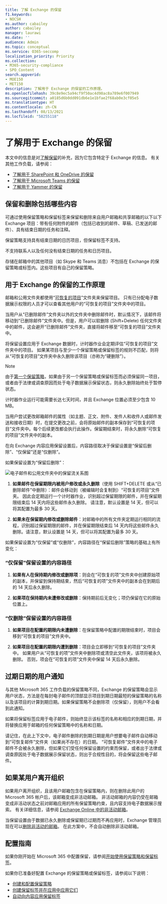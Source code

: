 ```yaml
---
title: 了解 Exchange 的保留
f1.keywords:
- NOCSH
ms.author: cabailey
author: cabailey
manager: laurawi
ms.date: ''
audience: Admin
ms.topic: conceptual
ms.service: O365-seccomp
localization_priority: Priority
ms.collection:
- M365-security-compliance
- SPO_Content
search.appverid:
- MOE150
- MET150
description: 了解用于 Exchange 的保留的工作原理。
ms.openlocfilehash: 39c8e9ec5a94cf9f50ac4d98ac8a789e6f007949
ms.sourcegitcommit: a0185d6b0dd091db6e1e1bfae2f68ab0e3cf05e5
ms.translationtype: HT
ms.contentlocale: zh-CN
ms.lasthandoff: 08/13/2021
ms.locfileid: "58255118"
---
```

# <a name="learn-about-retention-for-exchange"></a>了解用于 Exchange 的保留

本文中的信息是对[了解保留](retention.md)的补充，因为它包含特定于 Exchange 的信息。  有关其他工作负载，请参阅：

- [了解用于 SharePoint 和 OneDrive 的保留](retention-policies-sharepoint.md)
- [了解用于 Microsoft Teams 的保留](retention-policies-teams.md)
- [了解用于 Yammer 的保留](retention-policies-yammer.md)

## <a name="whats-included-for-retention-and-deletion"></a>保留和删除包括哪些内容

可通过使用保留策略和保留标签来保留和删除来自用户邮箱和共享邮箱的以下以下 Exchange 项目：带有任何附件的邮件（包括已收到的邮件、草稿、已发送的邮件）、具有结束日期的任务和注释。 

保留策略支持具有结束日期的日历项目，但保留标签不支持。

不支持联系人以及任何没有结束日期的任务和日历项目。

存储在邮箱中的其他项目（如 Skype 和 Teams 消息）不包括在 Exchange 的保留策略或标签内。这些项目有自己的保留策略。

## <a name="how-retention-works-for-exchange"></a>用于 Exchange 的保留的工作原理

邮箱和公用文件夹都使用“[可恢复的项目](/exchange/security-and-compliance/recoverable-items-folder/recoverable-items-folder)”文件夹来保留项目。 只有已分配电子数据展示权限的人员才可以查看其他用户的“可恢复的项目”文件夹中的项目。
  
当用户从“已删除邮件”文件夹以外的文件夹中删除邮件时，默认情况下，该邮件将移动到“已删除邮件”文件夹中。但是，用户可以软删除 (Shift+Delete) 任何文件夹中的邮件，这会避开“已删除邮件”文件夹，直接将邮件移至“可恢复的项目”文件夹中。
  
将保留设置应用于 Exchange 数据时，计时器作业会定期评估“可恢复的项目”文件夹中的项目。 如果某项目与至少一个保留策略或保留标签的规则不匹配，则将从“可恢复的项目”文件夹中永久删除该项目（亦称为“硬删除”）。

> [!NOTE]
> 由于[第一个保留策略](retention.md#the-principles-of-retention-or-what-takes-precedence)，如果由于另一个保留策略或保留标签而必须保留同一项目，或者由于法律或调查原因而处于电子数据展示保留状态，则永久删除始终处于暂停状态。

计时器作业运行可能需要长达七天时间，并且 Exchange 位置必须至少包含 10 MB。
  
当用户尝试更改邮箱邮件的属性（如主题、正文、附件、发件人和收件人或邮件发送和接收日期）时，在提交更改之前，会将原始邮件的副本保存到“可恢复的项目”文件夹中。每个后续更改都会执行此操作。保留期结束时，将永久删除“可恢复的项目”文件夹中的副本。

在向 Exchange 内容应用保留设置后，内容路径取决于保留设置是“保留后删除”、“仅保留”还是“仅删除”。

如果保留设置为“保留后删除”：

![电子邮件和公用文件夹中的保留流关系图](../media/88f174cc-bbf4-4305-93d7-0515f496c8f9.png)

1. **如果邮件在保留期限内被用户修改或永久删除**（使用 SHIFT+DELETE 或从“已删除邮件”中删除）：邮件会移动到（被编辑时会复制到）“可恢复的项目”文件夹。 因此会定期运行一个计时器作业，识别超过保留期限的邮件，并在保留期限结束后 14 天内将这些邮件永久删除。 请注意，默认设置是 14 天，但可以将其配置为最多 30 天。

2. **如果未在保留期内修改或删除邮件**：对邮箱中的所有文件夹定期运行相同的流程，识别超过保留期限的邮件，并在保留期限结束后 14 天内将这些邮件永久删除。请注意，默认设置是 14 天，但可以将其配置为最多 30 天。 

如果保留设置为“仅保留”或“仅删除”，内容路径在“保留后删除”策略的基础上有所变化：

### <a name="content-paths-for-retain-only-retention-settings"></a>“仅保留”保留设置的内容路径

1. **如果有人在保持期内修改或删除项**：则会在“可恢复的项”文件夹中创建原始项的副本，并保留到保持期结束，然后“可恢复的项”文件夹中的副本会在到期后的 14 天后永久删除。 

2. **如果项在保持期内未遭修改或删除**：保持期前后无变化；项仍保留在它的原始位置上。

### <a name="content-paths-for-delete-only-retention-settings"></a>“仅删除”保留设置的内容路径

1. **如果项目在配置的期限内未遭删除**：在保留策略中配置的期限结束时，项目会移到“可恢复的项目”文件夹中。 

2. **如果项目在配置的期限内遭到删除**：项目会立即移到“可恢复的项目”文件夹中。 如果用户从“可恢复的项”文件夹中删除项或清空此文件夹，该项将被永久删除。 否则，项会在“可恢复的项”文件夹中保留 14 天后永久删除。 

## <a name="user-notification-of-expiry-date"></a>过期日期的用户通知

与其他 Microsoft 365 工作负载的保留策略不同，Exchange 的保留策略会显示用户状态，方法是在每封电子邮件的顶部显示项目到期日期最短的保留策略的名称以及该项目的计算到期日期。如果保留策略不会删除项（仅保留），则用户不会看到此通知。

如果将保留标签应用于电子邮件，则始终显示该标签的名称和相应的到期日期，并将替换应用于邮箱的任何保留策略中的名称和日期。

请记住，在此上下文中，电子邮件删除的到期日期是用户想要电子邮件自动移动到“可恢复邮件”文件夹（如果尚不存在）的日期。 “可恢复邮件”文件夹中的电子邮件不会被永久删除，但如果它们受任何保留设置的约束而保留，或者出于法律或调查原因处于电子数据展示保留状态，则出于合规性目的，将会保留这些电子邮件。

## <a name="when-a-user-leaves-the-organization"></a>如果某用户离开组织 

如果用户离开组织，且该用户邮箱包含在保留策略内，则在删除此用户的 Microsoft 365 帐户后，该邮箱变成非活动邮箱。 非活动邮箱的内容仍受在邮箱变成非活动状态之前对邮箱应用的所有保留策略约束，且内容支持电子数据展示搜索。 有关详细信息，请参阅 [Exchange Online 中的非活动邮箱](inactive-mailboxes-in-office-365.md)。

当保留设置由于数据已永久删除或保留期已过期而不再应用时，Exchange 管理员现在可以[删除非活动的邮箱](delete-an-inactive-mailbox.md)。 在此方案中，不会自动删除非活动邮箱。

## <a name="configuration-guidance"></a>配置指南

如果你刚开始在 Microsoft 365 中配置保留，请参阅[开始使用保留策略和保留标签](get-started-with-retention.md)。

如果你已准备好配置 Exchange 的保留策略或保留标签，请参阅以下说明：
- [创建和配置保留策略](create-retention-policies.md)
- [创建保留标签并在应用中应用它们](create-apply-retention-labels.md)
- [自动向内容应用保留标签](apply-retention-labels-automatically.md)